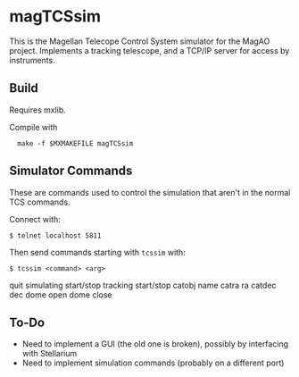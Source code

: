 # magTCSsim

This is the Magellan Telecope Control System simulator for the MagAO project. Implements a tracking telescope, and a TCP/IP server for access by instruments.

## Build
Requires mxlib.

Compile with 
```
  make -f $MXMAKEFILE magTCSsim
```

## Simulator Commands

These are commands used to control the simulation that aren't in the normal TCS commands. 

Connect with:
```
$ telnet localhost 5811
```

Then send commands starting with `tcssim` with:
```
$ tcssim <command> <arg>
```

quit
simulating start/stop
tracking start/stop
catobj name
catra ra
catdec dec
dome open
dome close


## To-Do
- Need to implement a GUI (the old one is broken), possibly by interfacing with Stellarium
- Need to implement simulation commands (probably on a different port) 
